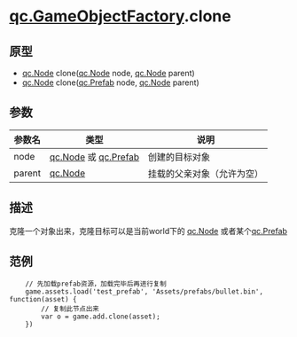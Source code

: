 # [qc.GameObjectFactory](GameObjectFactory.md).clone

## 原型
* [qc.Node](CNode.md) clone([qc.Node](CNode.md) node, [qc.Node](CNode.md) parent)
* [qc.Node](CNode.md) clone([qc.Prefab](../assets/Prefab.md) node, [qc.Node](CNode.md) parent)

## 参数
| 参数名 | 类型 | 说明 |
| ----------- | ----------- | ----------- |
| node |  [qc.Node](CNode.md) 或 [qc.Prefab](../assets/Prefab.md) | 创建的目标对象 |
| parent | [qc.Node](CNode.md) | 挂载的父亲对象（允许为空） |

## 描述
克隆一个对象出来，克隆目标可以是当前world下的 [qc.Node](CNode.md) 或者某个[qc.Prefab](../assets/Prefab.md)

## 范例
````
    // 先加载prefab资源，加载完毕后再进行复制
    game.assets.load('test_prefab', 'Assets/prefabs/bullet.bin', function(asset) {
        // 复制此节点出来
        var o = game.add.clone(asset);
    })
````
